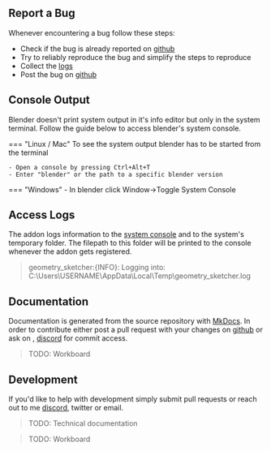 ## Report a Bug
Whenever encountering a bug follow these steps:

- Check if the bug is already reported on [github](https://github.com/hlorus/geometry_sketcher/labels/bug)
- Try to reliably reproduce the bug and simplify the steps to reproduce
- Collect the [logs](#access-logs)
- Post the bug on [github](https://github.com/hlorus/geometry_sketcher/issues/new?assignees=&labels=bug&template=bug-report.md&title=%5BBUG%5D)

## Console Output
Blender doesn't print system output in it's info editor but only in the
system terminal. Follow the guide below to access blender's system console.

=== "Linux / Mac"
    To see the system output blender has to be started from the terminal

    - Open a console by pressing Ctrl+Alt+T
    - Enter "blender" or the path to a specific blender version

=== "Windows"
    - In blender click Window->Toggle System Console

## Access Logs
The addon logs information to the [system console](#console-output) and to the system's temporary
folder. The filepath to this folder will be printed to the console whenever the
addon gets registered.


> geometry_sketcher:{INFO}: Logging into: C:\Users\USERNAME\AppData\Local\Temp\geometry_sketcher.log


## Documentation
Documentation is generated from the source repository with [MkDocs](https://www.mkdocs.org/).
In order to contribute either post a pull request with your changes on
[github](https://github.com/hlorus/geometry_sketcher) or ask on , [discord](https://discord.gg/GzpJsShgxa) for commit access.

> TODO: Workboard

## Development
If you'd like to help with development simply submit pull requests or reach out to me
[discord](https://discord.gg/GzpJsShgxa), twitter or email.

> TODO: Technical documentation

> TODO: Workboard
